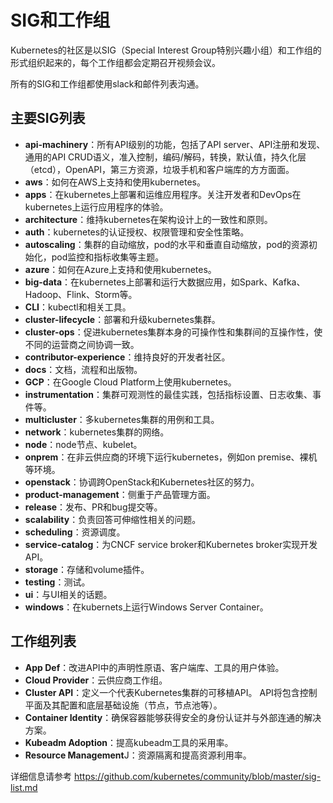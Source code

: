 # SIG和工作组

Kubernetes的社区是以SIG（Special Interest Group特别兴趣小组）和工作组的形式组织起来的，每个工作组都会定期召开视频会议。

所有的SIG和工作组都使用slack和邮件列表沟通。

## 主要SIG列表

- **api-machinery**：所有API级别的功能，包括了API server、API注册和发现、通用的API CRUD语义，准入控制，编码/解码，转换，默认值，持久化层（etcd），OpenAPI，第三方资源，垃圾手机和客户端库的方方面面。
- **aws**：如何在AWS上支持和使用kubernetes。
- **apps**：在kubernetes上部署和运维应用程序。关注开发者和DevOps在kubernetes上运行应用程序的体验。
- **architecture**：维持kubernetes在架构设计上的一致性和原则。
- **auth**：kubernetes的认证授权、权限管理和安全性策略。
- **autoscaling**：集群的自动缩放，pod的水平和垂直自动缩放，pod的资源初始化，pod监控和指标收集等主题。
- **azure**：如何在Azure上支持和使用kubernetes。
- **big-data**：在kubernetes上部署和运行大数据应用，如Spark、Kafka、Hadoop、Flink、Storm等。
- **CLI**：kubectl和相关工具。
- **cluster-lifecycle**：部署和升级kubernetes集群。
- **cluster-ops**：促进kubernetes集群本身的可操作性和集群间的互操作性，使不同的运营商之间协调一致。
- **contributor-experience**：维持良好的开发者社区。
- **docs**：文档，流程和出版物。
- **GCP**：在Google Cloud Platform上使用kubernetes。
- **instrumentation**：集群可观测性的最佳实践，包括指标设置、日志收集、事件等。
- **multicluster**：多kubernetes集群的用例和工具。
- **network**：kubernetes集群的网络。
- **node**：node节点、kubelet。
- **onprem**：在非云供应商的环境下运行kubernetes，例如on premise、裸机等环境。
- **openstack**：协调跨OpenStack和Kubernetes社区的努力。
- **product-management**：侧重于产品管理方面。
- **release**：发布、PR和bug提交等。
- **scalability**：负责回答可伸缩性相关的问题。
- **scheduling**：资源调度。
- **service-catalog**：为CNCF service broker和Kubernetes broker实现开发API。
- **storage**：存储和volume插件。
- **testing**：测试。
- **ui**：与UI相关的话题。
- **windows**：在kubernets上运行Windows Server Container。

## 工作组列表

- **App Def**：改进API中的声明性原语、客户端库、工具的用户体验。
- **Cloud Provider**：云供应商工作组。
- **Cluster API**：定义一个代表Kubernetes集群的可移植API。 API将包含控制平面及其配置和底层基础设施（节点，节点池等）。
- **Container Identity**：确保容器能够获得安全的身份认证并与外部连通的解决方案。
- **Kubeadm Adoption**：提高kubeadm工具的采用率。
- **Resource Management**J：资源隔离和提高资源利用率。

详细信息请参考 https://github.com/kubernetes/community/blob/master/sig-list.md